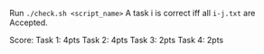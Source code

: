 Run ```./check.sh <script_name>```
A task i is correct iff all ```i-j.txt``` are Accepted.

Score:
Task 1: 4pts
Task 2: 4pts
Task 3: 2pts
Task 4: 2pts
